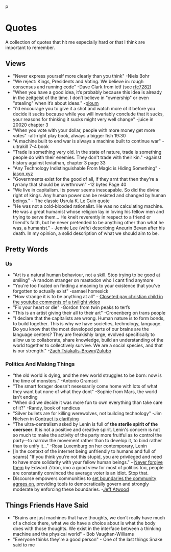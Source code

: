 P
# Quotes
A collection of quotes that hit me especially hard or that I think are important to remember.

## Views
- "Never express yourself more clearly than you think" -Niels Bohr
- "We reject: Kings, Presidents and Voting. 
We believe in: rough consensus and running code" -Dave Clark from ietf (see [rfc7282](https://datatracker.ietf.org/doc/html/rfc7282))
- "When you have a good idea, it’s probably because this idea is already in the zeitgeist of the time. I don’t believe in "ownership" or even "stealing" when it’s about ideas." -[ploum](https://ploum.net/2024-10-20-20years-linux-desktop-part1.html)
- "i'd encourage you to give it a shot and watch more of it before you decide it sucks
because while you will invariably conclude that it sucks, your reasons for thinking it sucks might very well change" -juice in 20020 chapter 3
- "When you vote with your dollar, people with more money get more votes" -alt-right play book, always a bigger fish 19:30
- "A machine built to end war is always a machine built to continue war" -ultrakill 7-4 book
- "Trade is something very old. In the state of nature, trade is something people do with their enemies. They don't trade with their kin." -against history against leviathan, chapter 3 page 33
- "Any Technology Indistinguishable From Magic is Hiding Something" -[jason.xyz](jason.xya)
- "Governments exist for the good of all, if they arnt that then they're a tyrrany that should be overthrown" -12 bytes Page 40
- "We live in capitalism. Its power seems inescapable. So did the divine right of kings. Any human power can be resisted and changed by human beings." - The classic Usrula K. Le Guin quote
- "He was not a cold-blooded rationalist. He was no calculating machine. He was a great humanist whose religion lay in loving his fellow men and trying to serve them... He knelt reverently in respect to a friend or friend's faith, but he never pretended to be anything other than what he was, a humanist." - Jennie Lee (wife) describing Aneurin Bevan after his death. In my opinion, a solid description of what we should aim to be.



## Pretty Words
### Us
- "Art is a natural human behaviour, not a skill. Stop trying to be good at smiling" -A random stranger on mastodon who I cant find anymore
- "You're too fixated on finding a meaning to your existence that you've forgotten to actually exist" -samael homesick
- "How strange it is to be anything at all" - [Closeted gay christian child in the youtube comments of a twilight video](howStrangeItIs.jpg)
- "Fix your heart or die" -Gordon from twin peaks to terfs
- "This is an artist giving their all to their art" -Cronenberg on trans people
- "I declare that the capitalists are wrong. Human nature is to form bonds, to build together. This is why we have societies, technology, language. Do you know that the most developed parts of our brains are the language centers? They are freakishly large, evolved specifically to allow us to collaborate, share knowledge, build an understanding of the world together to collectively survive. We are a social species, and that is our strength." -[Zach Tsiakalis-Brown](https://www.youtube.com/watch?v=hngipmtw28s)/[Zulubo](https://www.zulubo.com/#about)

### Politics And Making Things
- “the old world is dying, and the new world struggles to be born: now is the time of monsters.” -Antonio Gramsci
- "The smart forager doesn't nesessarily come home with lots of what they want but none of what they dont" -Sophie from Mars, the world isn't ending
- "When did we decide it was more fun to own everything than take care of it?" -Randy, book of randicus
- "Silver bullets are for killing werewolves, not building technology" -Jim Nielsen in [Contract is clarifying](https://blog.jim-nielsen.com/2024/contrast-is-clarifying/)
- "The ultra-centralism asked by Lenin is full of **the sterile spirit of the overseer**. It is not a positive and creative spirit. Lenin's concern is not so much to make the activity of the party more fruitful as to control the party--to narrow the movement rather than to develop it, to bind rather than to unify it..." -Rosa Luxemburg on her contemporary, Lenin
- [in the context of the internet being unfriendly to humans and full of scams] "If you think you’re not this stupid, you are privileged and need to have more solidarity with your fellow human beings." - [Never forgive them](https://www.wheresyoured.at/never-forgive-them/) by Edward Zitron, imo a good view for most of politics too, people are constantly convinced the average voter is an idiot. Stop that.
- Discourse empowers communities to [set boundaries the community agrees on](https://frameshiftconsulting.com/2017/09/10/the-intolerable-speech-rule-the-paradox-of-tolerance-for-tech-companies/?ref=blog.codinghorror.com), providing tools to democratically govern and strongly moderate by enforcing these boundaries. -[Jeff Atwood](https://blog.codinghorror.com/stay-gold-america/)

## Things Friends Have Said
- "Brains are just machines that have thoughts, we don't really have much of a choice there, what we do have a choice about is what the body does with those thoughts. We exist in the interface between a thinking machine and the physical world" - Bob Vaughan-Williams
- "Everyone thinks they're a good person" - One of the last things Snake said to me